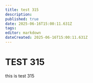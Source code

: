 ```yaml
---
title: test 315
description: 
published: true
date: 2025-06-16T15:00:11.631Z
tags: 
editor: markdown
dateCreated: 2025-06-16T15:00:11.631Z
---
```


# TEST 315
this is test 315
